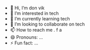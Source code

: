 - 👋 Hi, I’m don vik
- 👀 I’m interested in  tech
- 🌱 I’m currently learning  tech
- 💞️ I’m looking to collaborate on   tech
- 📫 How to reach me .     f  a               
- 😄 Pronouns: ...
- ⚡ Fun fact: ...

<!---
Somto7410/Somto7410 is a ✨ special ✨ repository because its `README.md` (this file) appears on your GitHub profile.
You can click the Preview link to take a look at your changes.
--->
